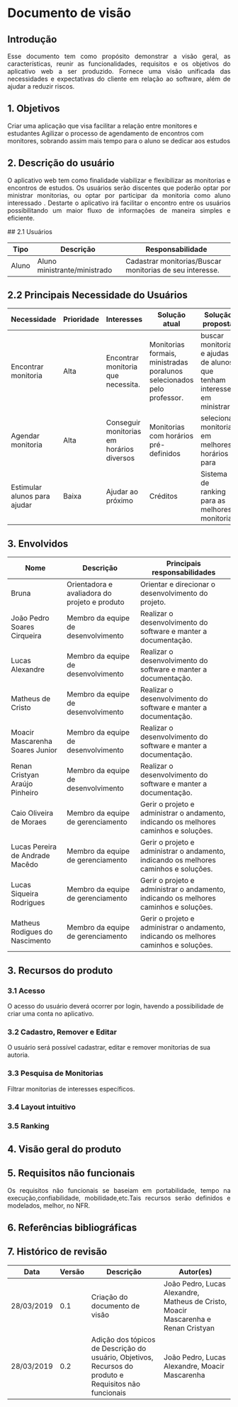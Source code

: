 # Documento de visão

## Introdução
<p align="justify">Esse documento tem como propósito demonstrar a visão geral, as características, reunir as funcionalidades, requisitos e os objetivos do aplicativo web a ser produzido. Fornece uma visão unificada das necessidades e expectativas do cliente em relação ao software, além de ajudar a reduzir riscos.</p>


## 1. Objetivos
Criar uma aplicação que visa facilitar a relação entre monitores e estudantes
Agilizar o processo de agendamento de encontros com monitores, sobrando assim mais tempo para o aluno se dedicar aos estudos
## 2. Descrição do usuário
<p align="justify">O aplicativo web tem como finalidade viabilizar e flexibilizar as monitorias e encontros de estudos. Os usuários serão discentes que poderão optar por ministrar monitorias, ou optar por participar da monitoria como aluno interessado . Destarte o aplicativo irá facilitar o encontro entre os usuários possibilitando um maior fluxo de informações de maneira simples e eficiente.</p>
## 2.1 Usuários

|Tipo|Descrição|Responsabilidade|
|-----|-----|----------|
|Aluno|Aluno ministrante/ministrado|Cadastrar monitorias/Buscar monitorias de seu interesse.|

## 2.2 Principais Necessidade do Usuários 

|Necessidade|Prioridade|Interesses|Solução atual|Solução proposta|
|-------|-------|-------|-------|------|
|Encontrar monitoria|Alta|Encontrar monitoria que necessita.|Monitorias formais, ministradas poralunos selecionados pelo professor.|buscar monitorias e ajudas de alunos que tenham interesse em ministrar|
|Agendar monitoria|Alta|Conseguir monitorias em horários diversos|Monitorias com horários pré-definidos|selecionar monitorias em melhores horários para 
|Estimular alunos para ajudar|Baixa|Ajudar ao próximo|Créditos|Sistema de ranking para as melhores monitorias| 

## 3. Envolvidos
|Nome|Descrição|Principais responsabilidades|
|-------|------|------------|
|Bruna|Orientadora e avaliadora do projeto e produto|Orientar e direcionar o desenvolvimento do projeto.|
|João Pedro  Soares Cirqueira|Membro da equipe de desenvolvimento|Realizar o desenvolvimento do software e manter a documentação.|
|Lucas Alexandre|Membro da equipe de desenvolvimento|Realizar o desenvolvimento do software e manter a documentação.|
|Matheus de Cristo|Membro da equipe de desenvolvimento|Realizar o desenvolvimento do software e manter a documentação.|
|Moacir Mascarenha Soares Junior|Membro da equipe de desenvolvimento|Realizar o desenvolvimento do software e manter a documentação.|
|Renan Cristyan Araújo Pinheiro|Membro da equipe de desenvolvimento|Realizar o desenvolvimento do software e manter a documentação.|
|Caio Oliveira de Moraes|Membro da equipe de gerenciamento|Gerir o projeto e administrar o andamento, indicando os melhores caminhos e soluções.|
|Lucas Pereira de Andrade Macêdo|Membro da equipe de gerenciamento|Gerir o projeto e administrar o andamento, indicando os melhores caminhos e soluções.|
|Lucas Siqueira Rodrigues|Membro da equipe de gerenciamento|Gerir o projeto e administrar o andamento, indicando os melhores caminhos e soluções.|
|Matheus Rodigues do Nascimento|Membro da equipe de gerenciamento|Gerir o projeto e administrar o andamento, indicando os melhores caminhos e soluções.|

## 3. Recursos do produto
### 3.1 Acesso 
O acesso do usuário deverá ocorrer por login, havendo a possibilidade de criar uma conta no aplicativo.

### 3.2 Cadastro, Remover e Editar
O usuário será possível cadastrar, editar e remover monitorias de sua autoria.
### 3.3 Pesquisa de Monitorias
Filtrar monitorias de interesses específicos.
### 3.4 Layout intuitivo
	
### 3.5 Ranking

## 4. Visão geral do produto
## 5. Requisitos não funcionais
<p align="justify">Os requisitos não funcionais se baseiam em portabilidade, tempo na execução,confiabilidade, mobilidade,etc.Tais recursos serão definidos e modelados, melhor, no NFR.</p>

## 6. Referências bibliográficas


## 7. Histórico de revisão

|Data| Versão|Descrição|Autor(es)|
|---|----|-------|-----|
|28/03/2019|0.1|Criação do documento de visão|João Pedro, Lucas Alexandre, Matheus de Cristo, Moacir Mascarenha e Renan Cristyan| 
|28/03/2019|0.2|Adição dos tópicos de Descrição do usuário, Objetivos, Recursos do produto e Requisitos não funcionais|João Pedro, Lucas Alexandre, Moacir Mascarenha|

